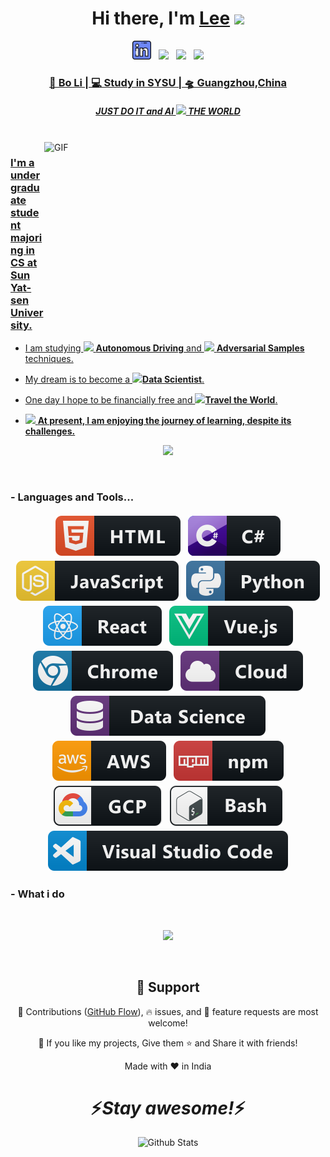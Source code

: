 <div align="center">
   <h1>Hi there, I'm <a href="https://02lb.github.io/">Lee</a> <img src="https://media3.giphy.com/media/v1.Y2lkPTc5MGI3NjExYXcwODJ3enhrY2J2eW53YTR5bzN1aWdqNjRxbzhrcTE0d2NhMzFlMiZlcD12MV9pbnRlcm5hbF9naWZfYnlfaWQmY3Q9cw/5HyXGsoFzXWPKFx07j/giphy.gif" width="50px"> </h1>
   
   
</div>

<p align='center'>
 <a href="404"><img height="30" src="https://raw.githubusercontent.com/8bithemant/8bithemant/master/linkedin.png?raw=true"></a>&nbsp;&nbsp;
 <a href="https://02lb.github.io/"><img height="30" src="https://github.com/02lb/02lb/assets/116290336/ff9ffc45-89e8-4fb5-9140-c616605e6eba"></a>&nbsp;&nbsp;
 <a href="mailto:libo88@mail2.sysu.edu.cn"><img height="30" src="https://github.com/02lb/02lb/assets/116290336/e8c28a79-47f8-4660-86fe-e8079ec10b81"></a>&nbsp;&nbsp;
 <a href="https://weixin.qq.com/"><img height="30" src="https://github.com/02lb/02lb/assets/116290336/22f99722-0c14-45d2-9e2b-6e366e03dd1c";

 </p>



<div align="center">
<h3> 🙎 Bo Li | 💻 Study in SYSU | 🛸 Guangzhou,China </h3>
</div>


<p align="center">
  
 </p>
 
 <h5 align="center">
   <i>JUST DO IT and AI <img src="https://media3.giphy.com/media/v1.Y2lkPTc5MGI3NjExMWZmbDloZTUxNTlveHBxZ3FlNXQwZTMyOHd5bTZmNjA4bGR0ZTk2ciZlcD12MV9pbnRlcm5hbF9naWZfYnlfaWQmY3Q9cw/xwx6UV2qgwLlDQ5MRW/giphy.gif" width="25px"> THE WORLD</i>
  </h5>

 
<br />
<img align="right" height="270px" width="450px" alt="GIF" src="https://media.giphy.com/media/3FjEPbKqEPhPpmC8uY/giphy.gif" />
<p align="center">
  <h3> I'm a undergraduate student majoring in CS at Sun Yat-sen University.</h3>
</p>

 - I am studying  <img src="https://media2.giphy.com/media/v1.Y2lkPTc5MGI3NjExb2g2aGw2dWlqbG4wOGhzM3B5b2Ryd2d1OGhyYnA2bWFwaTBjaXVieiZlcD12MV9pbnRlcm5hbF9naWZfYnlfaWQmY3Q9cw/eeN6hckHtvg4LZRzQH/giphy.gif" width="50px"> **Autonomous Driving** and <img src="https://media.giphy.com/media/v1.Y2lkPTc5MGI3NjExOXQyZnFpZWd3amZtdTN6MHo5OWMwdHJ1OWFsa2p0OXRkbjk5N2N3OCZlcD12MV9zdGlja2Vyc19zZWFyY2gmY3Q9cw/9yRMxLuRqyQ0x3jJXD/giphy.gif" width="50px"> **Adversarial Samples** techniques. 
 
 - My dream is to become a <img src = "https://media.giphy.com/media/0g63xmjYDMpPfYGBdt/giphy.gif?cid=ecf05e47ww26bhc4zcfaul1plqz5yldexcw55ffta3qzdd86&ep=v1_stickers_search&rid=giphy.gif&ct=s" width="50px">**Data Scientist**.

 - One day I hope to be financially free and <img src= "https://media.giphy.com/media/3ohhwLuj2mUPyddkUU/giphy.gif?cid=790b7611pax0pxu5w54597hlrxrd0d65v69pmf2tyq8u951g&ep=v1_stickers_search&rid=giphy.gif&ct=s" width="50px">**Travel the World**.
 
 - <img src="https://media.giphy.com/media/Lg6vO9CNlQmUna1c5i/giphy.gif?cid=790b76110zw14kgmbnt7sskjqe8s0e3uda4jggp1g5w9gqtp&ep=v1_stickers_search&rid=giphy.gif&ct=s" width="50px"> **At present, I am enjoying the journey of learning, despite its challenges.**
 
 

    
 <p align="center">
   </p>

<!--  -->

<p align="center" >
<a href="https://github.com/anuraghazra/github-readme-stats"> 
    <img  src="https://github-readme-stats.vercel.app/api?username=mayhemantt&&show_icons=true&theme=radical"/>
  </a>

</p>

<br />

### - Languages and Tools...

<p align="center">
  <!-- For more icons please follow  https://github.com/MikeCodesDotNET/ColoredBadges -->
  <img src="https://raw.githubusercontent.com/8bithemant/8bithemant/master/svg/dev/languages/html.svg" alt="html" style="vertical-align:top; margin:4px">    
  <img src="https://raw.githubusercontent.com/8bithemant/8bithemant/master/svg/dev/languages/csharp.svg" alt="csharp" style="vertical-align:top; margin:4px">
  <img src="https://raw.githubusercontent.com/8bithemant/8bithemant/master/svg/dev/languages/js.svg" alt="js" style="vertical-align:top; margin:4px">
  <img src="https://raw.githubusercontent.com/8bithemant/8bithemant/master/svg/dev/languages/python.svg" alt="python" style="vertical-align:top; margin:4px">
  <img src="https://raw.githubusercontent.com/8bithemant/8bithemant/master/svg/dev/frameworks/react.svg" alt="react" style="vertical-align:top; margin:4px">
  <img src="https://raw.githubusercontent.com/8bithemant/8bithemant/master/svg/dev/frameworks/vue.svg" alt="vue" style="vertical-align:top; margin:4px">
  <img src="https://raw.githubusercontent.com/8bithemant/8bithemant/master/svg/dev/misc/chrome.svg" alt="chrome" style="vertical-align:top; margin:4px">
  <img src="https://raw.githubusercontent.com/8bithemant/8bithemant/master/svg/dev/misc/cloud.svg" alt="cloud" style="vertical-align:top; margin:4px">
  <img src="https://raw.githubusercontent.com/8bithemant/8bithemant/master/svg/dev/misc/datascience.svg" alt="datascience" style="vertical-align:top; margin:4px">
  <img src="https://raw.githubusercontent.com/8bithemant/8bithemant/master/svg/dev/services/aws.svg" alt="aws" style="vertical-align:top; margin:4px">
  <img src="https://raw.githubusercontent.com/8bithemant/8bithemant/master/svg/dev/services/npm.svg" alt="npm" style="vertical-align:top; margin:4px">
  <img src="https://raw.githubusercontent.com/8bithemant/8bithemant/master/svg/dev/services/gcp.svg" alt="gcp" style="vertical-align:top; margin:4px">
  <img src="https://raw.githubusercontent.com/8bithemant/8bithemant/master/svg/dev/tools/bash.svg" alt="bash" style="vertical-align:top; margin:4px">
  <img src="https://raw.githubusercontent.com/8bithemant/8bithemant/master/svg/dev/tools/visualstudio_code.svg" alt="vscode" style="vertical-align:top; margin:4px">
</p>

<!--
### - Blogs 🌱
-->
<!--
<p align="center">
  <a href="https://dev.to/hemant">
    <img src="https://raw.githubusercontent.com/8bithemant/8bithemant/master/svg/blogs/devto.svg"> 
  </a>
</p>
-->



 ### - What i do


<br />

<p align="center">
   <img src="https://media.giphy.com/media/f9XgHHnPnDjOF1hWpl/giphy.gif" />
   </p>
   
   
<br />

<h2 align="center">🤝 Support</h2>

<p align="center">🎀 Contributions (<a href="https://guides.github.com/introduction/flow" title="GitHub flow">GitHub Flow</a>), 🔥 issues, and 🥮 feature requests are most welcome!</p>

<p align="center">💙 If you like my projects, Give them ⭐ and Share it with friends!</p>
</p>
<p align="center">Made with ❤️ in India</p>

<h1 align='center'>⚡️<i>Stay awesome!</i>⚡️</h1>

<p align="center">
        <img src="https://raw.githubusercontent.com/mayhemantt/mayhemantt/Update/svg/Bottom.svg" alt="Github Stats" />
</p>
